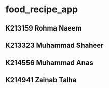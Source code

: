 # food_recipe_app

## K213159 Rohma Naeem
## K213323 Muhammad Shaheer
## K214556 Muhammad Anas
## K214941 Zainab Talha

